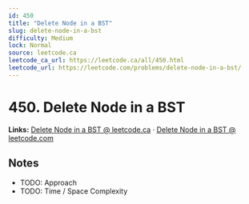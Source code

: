 ```yaml
--- 
id: 450
title: "Delete Node in a BST"
slug: delete-node-in-a-bst
difficulty: Medium
lock: Normal
source: leetcode.ca
leetcode_ca_url: https://leetcode.ca/all/450.html
leetcode_url: https://leetcode.com/problems/delete-node-in-a-bst/
---
```


# 450. Delete Node in a BST

**Links:** [Delete Node in a BST @ leetcode.ca](https://leetcode.ca/all/450.html) · [Delete Node in a BST @ leetcode.com](https://leetcode.com/problems/delete-node-in-a-bst/)

## Notes
- TODO: Approach
- TODO: Time / Space Complexity
